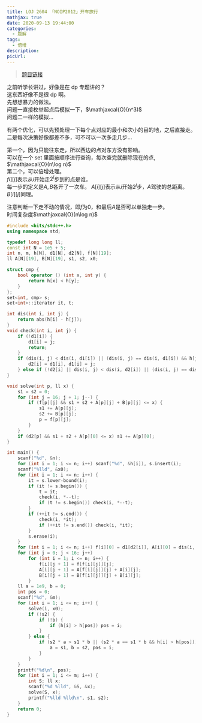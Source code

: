 ```yaml
---
title: LOJ 2604 「NOIP2012」开车旅行
mathjax: true
date: 2020-09-13 19:44:00
categories: 
  - 题解
tags: 
  - 倍增
description: 
picUrl: 
---
```



>[题目链接](https://loj.ac/problem/2604)  

之前听学长讲过，好像是在 dp 专题讲的？  
这东西好像不是很 dp 啊。  
先想想暴力的做法。  
问题一直接枚举起点后模拟一下，$\mathjaxcal{O}(n^3)$   
问题二一样的模拟...   

有两个优化，可以先预处理一下每个点对应的最小和次小的目的地，之后直接走。  
二是每次决策好像都差不多，可不可以一次多走几步...  

第一个，因为只能往东走，所以西边的点对东方没有影响。  
可以在一个 set 里面按顺序进行查询，每次查完就删除现在的点, $\mathjaxcal{O}(n\log n)$  
第二个，可以倍增处理。  
$fi][j]$表示从$i$开始走$2^j$步到的点是谁。  
每一步的定义是$A,B$各开了一次车。
$A[i][j]$表示从$i$开始$2^j$步，$A$驾驶的总距离。  
$B[i][j]$同理。  

注意判断一下走不动的情况，即$f$为$0$，和最后$A$是否可以单独走一步。  
时间复杂度$\mathjaxcal{O}(n\log n)$

```cpp
#include <bits/stdc++.h>
using namespace std;

typedef long long ll;
const int N = 1e5 + 5;
int n, m, h[N], d1[N], d2[N], f[N][19];
ll A[N][19], B[N][19], s1, s2, x0;

struct cmp {
	bool operator () (int x, int y) {
		return h[x] < h[y];
	}
};
set<int, cmp> s;
set<int>::iterator it, t;

int dis(int i, int j) {
	return abs(h[i] - h[j]);
}
void check(int i, int j) {
	if (!d1[i]) {
		d1[i] = j;
		return;
	}
    if (dis(i, j) < dis(i, d1[i]) || (dis(i, j) == dis(i, d1[i]) && h[j] < h[d1[i]])) {
		d2[i] = d1[i], d1[i] = j;
	} else if (!d2[i] || dis(i, j) < dis(i, d2[i]) || (dis(i, j) == dis(i, d2[i]) && h[j] < h[d2[i]])) d2[i] = j;
}

void solve(int p, ll x) {
    s1 = s2 = 0;
	for (int j = 16; j + 1; j--) {
		if (f[p][j] && s1 + s2 + A[p][j] + B[p][j] <= x) {
			s1 += A[p][j];
			s2 += B[p][j];
			p = f[p][j];
		}
	}
	if (d2[p] && s1 + s2 + A[p][0] <= x) s1 += A[p][0];
}

int main() {
    scanf("%d", &n);
    for (int i = 1; i <= n; i++) scanf("%d", &h[i]), s.insert(i);
	scanf("%lld", &x0);
	for (int i = 1; i <= n; i++) {
        it = s.lower-bound(i);
        if (it != s.begin()) {
			t = it;
			check(i, *--t);
			if (t != s.begin()) check(i, *--t);
		}
		if (++it != s.end()) {
			check(i, *it);
			if (++it != s.end()) check(i, *it);
		}
		s.erase(i);
	}
	for (int i = 1; i <= n; i++) f[i][0] = d1[d2[i]], A[i][0] = dis(i, d2[i]), B[i][0] = dis(d2[i], d1[d2[i]]);
	for (int j = 0; j < 16; j++)
		for (int i = 1; i <= n; i++) {
            f[i][j + 1] = f[f[i][j]][j];
			A[i][j + 1] = A[f[i][j]][j] + A[i][j];
			B[i][j + 1] = B[f[i][j]][j] + B[i][j];
		}
	ll a = 1e9, b = 0;
	int pos = 0;
	scanf("%d", &m);
	for (int i = 1; i <= n; i++) {
        solve(i, x0);
		if (!s2) {
            if (!b) {
				if (h[i] > h[pos]) pos = i;
			}
		} else {
			if (s2 * a > s1 * b || (s2 * a == s1 * b && h[i] > h[pos])) {
                a = s1, b = s2, pos = i;
			}
		}
	}
	printf("%d\n", pos);
	for (int i = 1; i <= m; i++) {
	    int S; ll x;
		scanf("%d %lld", &S, &x);
		solve(S, x);
		printf("%lld %lld\n", s1, s2);
	}
	return 0;
}
```